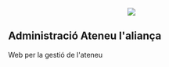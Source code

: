 <p align="center"><img src="https://rasendisseny.es/img/logorasen.png"></p>

## Administració Ateneu l'aliança

Web per la gestió de l'ateneu
